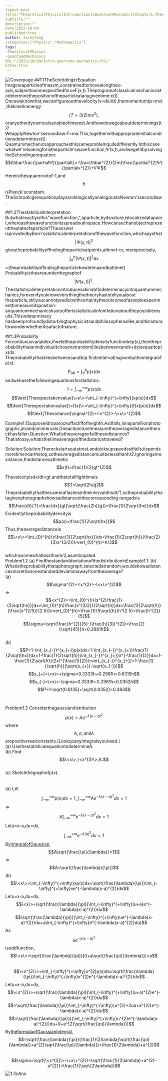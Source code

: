 ```yaml
---
layout:post
title:"TheoreticalPhysics[IntroductiontoQuantumnMechanics]Chapter1:TheWaveFunction(Part1)"
subtitle:""
description:""
date:2022-10-09
published:true
author: JackyTang
categories:["Physics","Mathematics"]
tags:
-TheorticalPhysics
-QuantumnMechanics
URL:"/2022/10/09/intro-quantumn-mechanics-ch1/"
katex:true
---
```


<!--more-->
![Coverpage](/img/intro-quantumn-mechanics/cover.png)
##1.1TheSchrödingerEquation
Imagineaparticleofmassm,constrainedtomovealongthex-axis,subjecttosomespecifiedforceF(x,t).Theprogramofclassicalmechanicsistodeterminethepositionoftheparticleatanygiventime:x(t).
Onceweknowthat,wecanfigureoutthevelocity(v=dx/dt),themomentum(p=mv),thekineticenergy$$(T=(l/2)mv^{2}),$$oranyotherdynamicalvariableofinterest.Andhowdowegoaboutdeterminingx(t)?
WeapplyNewton'ssecondlaw:F=ma.This,togetherwithappropriateinitialconditionsdeterminesx(t).<br/>
Quantummechanicsapproachesthissameproblemquitedifferently.Inthiscasewhatwe'relookingforistheparticle'swavefunction,Ψ(x,t),andwegetitbysolvingtheSchrodingerequation:
$$i\hbar\frac{\partialΨ}{\partialt}=-\frac{\hbar^{2}}{2m}\frac{\partial^{2}Ψ}{\partialx^{2}}+VΨ$$
Hereiisthesquarerootof-1,and$$\hbar$$isPlanck'sconstant.
TheSchrodingerequationplaysarolelogicallyanalogoustoNewton'ssecondlaw.

##1.2Thestatsticalinterpretation
Butwhatexactlyisthis"wavefunction,",aparticle,byitsnature,islocalizedatapoint,whereasthewavefunctionisspreadoutinspace.Howcansuchanobjectrepresentthestateofaparticle?Theanswer
isprovidedbyBorn'sstatisticalinterpretationofthewavefunction,whichsaysthat$$|Ψ(x,t)|^{2}$$givestheprobabilityoffindingtheparticleatpointx,attimet-or,
moreprecisely,
$$\int_{a}^{b}{|Ψ(x,t)|^{2}}dx$$={theprobabilityoffindingtheparticlebewteenaandbattimet}<br/>
Probabilityistheareaunderthegraphof$$|Ψ(x,t)|^{2}.$$
Thestatisticalinterpretationintroducesakindofindeterminacyintoquantummechanics,forevenifyouknoweverythingthetheoryhastotellyouabout
theparticle,stillyoucannotpredictwithcertaintytheoutcomeofasimpleexperimenttomeasureitsposition-anquantummechanicshastoofferisstatisticalinfom1ationaboutthepossibleresults.Thisindetenninacy
hasbeenprofoundlydisturbingtophysicistsandphilosophersalike,anditisnaturaltowonderwhetheritisafactofnature.

##1.3Probability
Forcontiuousvariablex,ifwelettheprobabilitydensityfunctionbep(x),thentheprobabilitythatanindividual(chosenatrandom)liesbetweenxandx+dxisequaltop(x)dx.
Theprobabilitythatxliesbetweenaandb(a.finiteinterval)isgivenbytheintegralofp(x):$$P_{ab}=\int_{a}^{b}{p(x)}dx$$andwehavethefollowingequationsforstatistics:
$$1=\int_{-\infty}^{+\infty}{p(x)}dx$$
$$\text{Theexpectationvalue}\<x\>=\int_{-\infty}^{+\infty}{xp(x)}dx$$
$$\text{Theexpectationvalue}\<f(x)\>=\int_{-\infty}^{+\infty}{f(x)p(x)}dx$$
$$\text{Thevariance}\sigma^{2}=<x^{2}>-\<x\>^{2}$$

Example1.1SupposeIdroparockoffacliffofheighth.Asitfalls,Isnapamillionphotographs,atrandomintervals.OneachpictureImeasuretheaveragedistancetherockhasfallen.Question:Whatistheaverageofallthesedistances?
Thatistosay,whatisthetimeaverageofthedistancetraveled?

Solution:Solution:Therockstartsoutatrest,andpicksupspeedasitfalls;itspendsmoretimenearthetop,sotheaveragedistancemustbelessthanh/2.Ignoringairresistance,thedistancexattimetis
$$x(t)=\frac{1}{2}gt^{2}$$

Thevelocityisdx/dt=gt,andthetotalflighttimeis$$T=\sqrt{2h/g}$$Theprobabilitythatthecameraflashesintheintervaldtisdt/T,sotheprobabilitythatagivenphotographshowsadistanceinthecorresponding
rangedxis$$\frac{dt}{T}=\frac{dx}{gt}\sqrt{\frac{2h}{g}}=\frac{1}{2\sqrt{hx}}dx$$
Evidentlytheprobabilitydensityis
$$p(x)=\frac{1}{2\sqrt{hx}}$$
Thus,theaveragedistanceis$$\<x\>=\int_{0}^{h}{x\frac{1}{2\sqrt{hx}}}dx=\frac{1}{2\sqrt{h}}(\frac{2}{3}x^{3/2})\rvert_{0}^{h}=h/3$$<br/>
whichissomewhatlessthanh/2,asanticipated.
<br/>
Problem1.2
(a)	FindthestandarddeviationofthedistributioninExample1.1.
(b)	Whatistheprobabilitythataphotograph,selectedatrandom,wouldshowadistancexmorethanonestandarddeviationawayfromtheaverage?<br/>
(a)
$$\sigma^{2}=<x^{2}>-\<x\>^{2}$$=>
$$<x^{2}>=\int_{0}^{h}{x^{2}\frac{1}{2\sqrt{hx}}}dx=\int_{0}^{h}\frac{x^{3/2}}{2\sqrt{h}}dx=\frac{1}{2\sqrt{h}}(\frac{x^{2/5}}{2.5})\rvert_{0}^{h}=\frac{1}{5\sqrt{h}}h^{2.5}=\frac{h^{2}}{5}$$
$$\sigma=\sqrt{\frac{h^{2}}{5}-(\frac{h}{3})^{2}}=\frac{2}{\sqrt{45}}h=0.2981h$$
<br/>
(b)
$$P=1-\int_{x_{-}}^{x_{+}}p(x)dx=1-\int_{x_{-}}^{x_{+}}\frac{1}{2\sqrt{hx}}dx=1-\frac{1}{2\sqrt{h}}\int_{x_{-}}^{x_{+}}x^{-\frac{1}{2}}dx=1-\frac{1}{2\sqrt{h}}(2x)^{\frac{1}{2}}\rvert_{x_{-}}^{x_{+}}=1-\frac{1}{\sqrt{h}}(\sqrt{x_{+}}-\sqrt{x_{-}})$$
$$x_{+}=\<x\>+\sigma=0.3333h+0.2981h=0.6315h$$
$$x_{-}=\<x\>-\sigma=0.3333h-0.2981h=0.0352h$$
$$P=1-\sqrt{0.6135}+\sqrt{0.0352}=0.393$$<br/>
<br/>
Problem1.3
Considerthegaussiandistribution<br/>
$$p(x)=Ae^{-\lambda(x-a)^{2}}$$
where$$A,a,\text{and}\lambda$$
arepositiverealconstants.(Lookupanyintegralsyouneed.)<br/>
(a)	UsethestatisticalequationtodetermineA.<br/>
(b)	Find$$\<x\>,\<x^{2}\>,A.$$<br/>
(c)	Sketchthegraphofp(x).<br/>
<br/>
<br/>
(a)
Let$$\int_{-\infty}^{+\infty}p(x)dx=1,\int_{-\infty}^{+\infty}Ae^{-\lambda(x-a)^{2}}dx=1$$
=>$$A\int_{-\infty}^{+\infty}e^{-\lambda(x-a)^{2}}dx=1$$
Letu=x-a,du=dx,$$\int_{-\infty}^{+\infty}e^{-\lambda(u)^{2}}du=1$$
By[IntegralofGaussian](https://quantummechanics.ucsd.edu/ph130a/130_notes/node87.html),<br/>
$$A\sqrt{\frac{\pi}{\lambda}}=1$$=>$$A=\sqrt{\frac{\lambda}{\pi}}$$
(b)
$$\<x\>=\int_{-\infty}^{+\infty}xp(x)dx=\sqrt{\frac{\lambda}{\pi}}\int_{-\infty}^{+\infty}xe^{-\lambda(x-a)^{2}}dx$$
Letu=x-a,du=dx,
$$\<x\>=\sqrt{\frac{\lambda}{\pi}}\int_{-\infty}^{+\infty}(u+a)e^{-\lambda(x-a)^{2}}du$$
$$\sqrt{\frac{\lambda}{\pi}}(\int_{-\infty}^{+\infty}ue^{-\lambda(x-a)^{2}}du+a\int_{-\infty}^{+\infty}e^{-\lambda(x-a)^{2}}du)$$
As$$ue^{-\lambda(x-a)^{2}}$$isoddfunction,
$$\<x\>=\sqrt{\frac{\lambda}{\pi}}(0+a\sqrt{\frac{\pi}{\lambda}})=a$$
<br/>
$$\<x^{2}\>=\int_{-\infty}^{+\infty}x^{2}p(x)dx=\sqrt{\frac{\lambda}{\pi}}\int_{-\infty}^{+\infty}x^{2}e^{-\lambda(x-a)^{2}}dx$$
Letu=x-a,du=dx,
$$\<x^{2}\>=\sqrt{\frac{\lambda}{\pi}}\int_{-\infty}^{+\infty}(u+a)^{2}e^{-\lambda(x-a)^{2}}du$$
$$=\sqrt{\frac{\lambda}{\pi}}\int_{-\infty}^{+\infty}(u^{2}+2ua+a^{2})e^{-\lambda(x-a)^{2}}du$$
$$=\sqrt{\frac{\lambda}{\pi}}((\int_{-\infty}^{+\infty}u^{2}e^{-\lambda(x-a)^{2}})du+0+a^{2}\sqrt{\frac{\pi}{\lambda}})$$
By[theformulaofGaussianIntegral](http://www.hep.upenn.edu/~johnda/Papers/GausInt.pdf),
$$=\sqrt{\frac{\lambda}{\pi}}(\frac{1}{2\lambda}\sqrt{\frac{\pi}{\lambda}}+a^{2}\sqrt{\frac{\pi}{\lambda}})=\frac{1}{2\lambda}+a^{2}$$
<br/>
$$\sigma=\sqrt{\<x^{2}\>-\<x\>^{2}}=\sqrt{\frac{1}{2\lambda}+a^{2}-a^{2}}=\frac{1}{\sqrt{2\lambda}}$$
![1.3cAns](/img/intro-quantumn-mechanics/1-3c.png)
